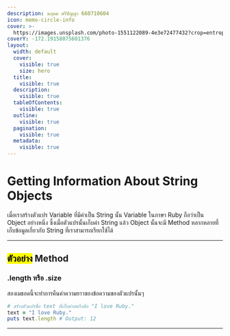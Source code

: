 ```yaml
---
description: นฤดม ศรีปัญญา 660710604
icon: memo-circle-info
cover: >-
  https://images.unsplash.com/photo-1551122089-4e3e72477432?crop=entropy&cs=srgb&fm=jpg&ixid=M3wxOTcwMjR8MHwxfHNlYXJjaHwzfHxydWJ5fGVufDB8fHx8MTc1NjQ2OTQ3Nnww&ixlib=rb-4.1.0&q=85
coverY: -172.19158075601376
layout:
  width: default
  cover:
    visible: true
    size: hero
  title:
    visible: true
  description:
    visible: true
  tableOfContents:
    visible: true
  outline:
    visible: true
  pagination:
    visible: true
  metadata:
    visible: true
---
```


# Getting Information About String Objects

เมื่อเราสร้างตัวแปร Variable ที่มีค่าเป็น String นั้น Variable ในภาษา Ruby ถือว่าเป็น Object อย่างหนึ่ง ซื่งเมื่อตัวแปรนั้นเก็บค่า String แล้ว Object นั้นจะมี Method หลากหลายที่เก็บข้อมูลเกี่ยวกับ String ที่เราสามารถเรียกใช้ได้

***

## <mark style="color:$danger;">ตัวอย่าง</mark> Method

### .length หรือ .size

สองเมธอดนี้จะทำการคืนค่าความยาวของข้อความของตัวแปรนั้นๆ

```ruby
# สร้างตัวแปรชื่อ text ที่เก็บค่าสตริงคือ "I love Ruby."
text = "I love Ruby."
puts text.length # Output: 12
```

***



